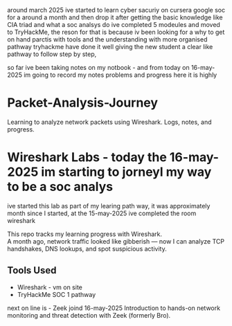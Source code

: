 
around march 2025 ive started to learn cyber sacuriy on cursera google soc for a around a month and then drop it after getting the basic knowledge like CIA triad and what a soc analsys do 
ive completed 5 modeules and moved to TryHackMe, the reson for that is because iv been looking for a why to get on hand parctis with tools and the understanding with more organised pathway 
tryhackme have done it well giving the new student a clear like pathway to follow step by step, 

so far ive been taking notes on my notbook - and from today on 16-may-2025 im going to record my notes problems and progress here 
it is highly 
 
# Packet-Analysis-Journey 
Learning to analyze network packets using Wireshark. Logs, notes, and progress.
# Wireshark Labs - today the 16-may-2025 im starting to jorneyl my way to be a soc analys 
ive started this lab as part of my learing path way, it was approximately month since I started, at the 15-may-2025 ive completed the room wireshark

This repo tracks my learning progress with Wireshark.  
A month ago, network traffic looked like gibberish — now I can analyze TCP handshakes, DNS lookups, and spot suspicious activity.

## Tools Used
- Wireshark - vm on site 
- TryHackMe SOC 1 pathway


 next on line is - Zeek joind  16-may-2025 
 Introduction to hands-on network monitoring and threat detection with Zeek (formerly Bro).    

 

